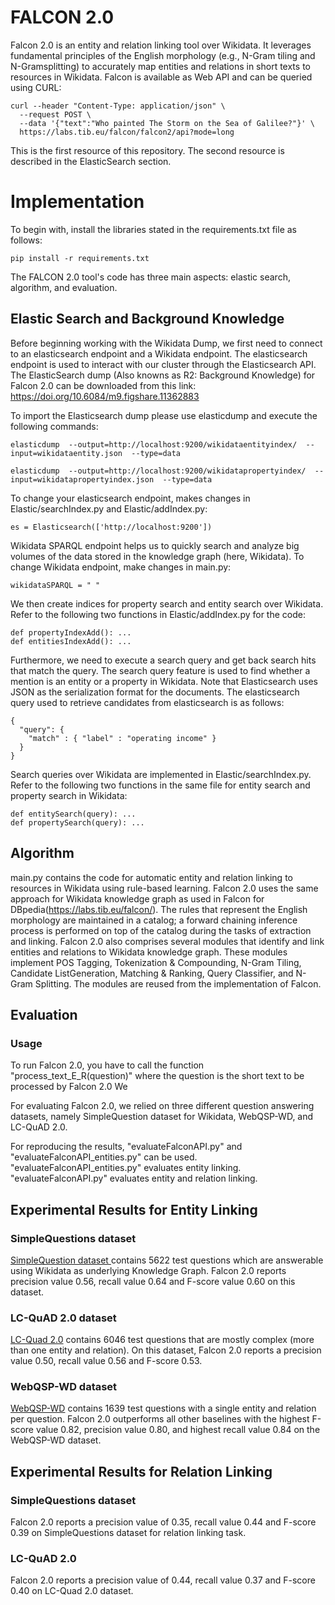 # FALCON 2.0

Falcon 2.0 is an entity and relation linking tool over Wikidata. It leverages fundamental principles of the English morphology (e.g., N-Gram tiling and N-Gramsplitting) to accurately map entities and relations in short texts to resources in  Wikidata. Falcon is available as Web API and can be queried using CURL: 
```
curl --header "Content-Type: application/json" \
  --request POST \
  --data '{"text":"Who painted The Storm on the Sea of Galilee?"}' \
  https://labs.tib.eu/falcon/falcon2/api?mode=long
```
This is the first resource of this repository. The second resource is described in the ElasticSearch section. 


# Implementation
To begin with, install the libraries stated in the requirements.txt file as follows:
```
pip install -r requirements.txt
```
The FALCON 2.0 tool's code has three main aspects: elastic search, algorithm, and evaluation. 
## Elastic Search and Background Knowledge
Before beginning working with the Wikidata Dump, we first need to connect to an elasticsearch endpoint and a Wikidata endpoint. The elasticsearch endpoint is used to interact with our cluster through the Elasticsearch API. 
The ElasticSearch dump (Also knowns as R2: Background Knowledge) for Falcon 2.0 can be downloaded from this link:
https://doi.org/10.6084/m9.figshare.11362883

To import the Elasticsearch dump please use elasticdump and execute the following commands:
```
elasticdump  --output=http://localhost:9200/wikidataentityindex/  --input=wikidataentity.json  --type=data

elasticdump  --output=http://localhost:9200/wikidatapropertyindex/  --input=wikidatapropertyindex.json  --type=data
```

To change your elasticsearch endpoint, makes changes in Elastic/searchIndex.py and Elastic/addIndex.py:
```
es = Elasticsearch(['http://localhost:9200'])
```
Wikidata SPARQL endpoint helps us to quickly search and analyze big volumes of the data stored in the knowledge graph (here, Wikidata). To change Wikidata endpoint, make changes in main.py:
```
wikidataSPARQL = " "
```
We then create indices for property search and entity search over Wikidata. Refer to the following two functions in Elastic/addIndex.py for the code:
```
def propertyIndexAdd(): ...
def entitiesIndexAdd(): ...
```
Furthermore, we need to execute a search query and get back search hits that match the query. The search query feature is used to find whether a mention is an entity or a property in Wikidata. Note that Elasticsearch uses JSON as the serialization format for the documents. The elasticsearch query used to retrieve candidates from elasticsearch is as follows:
```
{
  "query": {
    "match" : { "label" : "operating income" }
  }
}
```
Search queries over Wikidata are implemented in Elastic/searchIndex.py. Refer to the following two functions in the same file for entity search and property search in Wikidata:
```
def entitySearch(query): ...
def propertySearch(query): ...
```

## Algorithm
main.py contains the code for automatic entity and relation linking to resources in Wikidata using rule-based learning. Falcon 2.0 uses the same approach for Wikidata knowledge graph as used in Falcon for DBpedia(https://labs.tib.eu/falcon/). The rules that represent the English morphology are maintained in a catalog; a forward chaining inference process is performed on top of the catalog during the tasks of extraction and linking. Falcon 2.0 also comprises several modules that identify and link entities and relations to Wikidata knowledge graph. These modules implement POS Tagging, Tokenization & Compounding, N-Gram Tiling, Candidate  ListGeneration, Matching & Ranking, Query Classifier, and N-Gram Splitting. The modules are reused from the implementation of Falcon. 

## Evaluation

### Usage
To run Falcon 2.0, you have to call the function "process_text_E_R(question)" where the question is the short text to be processed by Falcon 2.0 We

For evaluating Falcon 2.0, we relied on three different question answering datasets, namely SimpleQuestion dataset for Wikidata, WebQSP-WD, and LC-QuAD 2.0.

For reproducing the results, "evaluateFalconAPI.py" and "evaluateFalconAPI_entities.py" can be used.
"evaluateFalconAPI_entities.py" evaluates entity linking.
 "evaluateFalconAPI.py" evaluates entity and relation linking.

## Experimental Results for Entity Linking

### SimpleQuestions dataset
[SimpleQuestion dataset ](https://github.com/askplatypus/wikidata-simplequestions) contains 5622 test questions which are answerable using Wikidata as underlying Knowledge Graph. Falcon 2.0 reports precision value 0.56, recall value 0.64 and F-score value 0.60 on this dataset. 

### LC-QuAD 2.0 dataset
[LC-Quad 2.0](http://lc-quad.sda.tech/) contains 6046 test questions that are mostly complex (more than one entity and relation). On this dataset, Falcon 2.0 reports a precision value 0.50, recall value 0.56 and F-score 0.53. 


### WebQSP-WD dataset
[WebQSP-WD](https://github.com/UKPLab/coling2018-graph-neural-networks-question-answering/blob/master/WEBQSP_WD_README.md) contains 1639 test questions with a single entity and relation per question. Falcon 2.0 outperforms all other baselines with the highest F-score value 0.82, precision value 0.80, and highest recall value 0.84 on the WebQSP-WD dataset. 

## Experimental Results for Relation Linking

### SimpleQuestions dataset
Falcon 2.0 reports a precision value of 0.35, recall value 0.44 and F-score 0.39 on SimpleQuestions dataset for relation linking task.

### LC-QuAD 2.0
Falcon 2.0 reports a precision value of 0.44, recall value 0.37 and F-score 0.40 on LC-Quad 2.0 dataset. 

